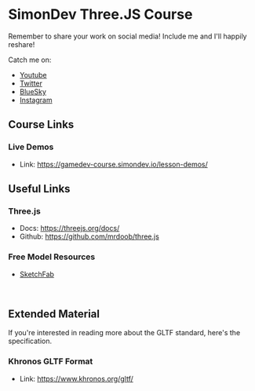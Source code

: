 # SimonDev Three.JS Course

Remember to share your work on social media! Include me and I'll happily reshare!

Catch me on:

- [Youtube](https://www.youtube.com/@simondev758)
- [Twitter](https://x.com/iced_coffee_dev)
- [BlueSky](https://bsky.app/profile/simondev.bsky.social)
- [Instagram](https://www.instagram.com/beer_and_code/)

## Course Links

### Live Demos
- Link: https://gamedev-course.simondev.io/lesson-demos/

## Useful Links

### Three.js
- Docs: https://threejs.org/docs/
- Github: https://github.com/mrdoob/three.js

### Free Model Resources
- [SketchFab](https://sketchfab.com/)

<br/>

## Extended Material

If you're interested in reading more about the GLTF standard, here's the specification.

### Khronos GLTF Format
- Link: https://www.khronos.org/gltf/